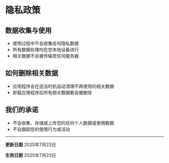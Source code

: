 
# 隐私政策

## 数据收集与使用

- 使用过程中不会收集任何隐私数据
- 所有数据处理均在您本地设备进行
- 相关数据不会被传输至任何服务器

## 如何删除相关数据

- 应用程序会在适当时机自动清理不再使用的相关数据
- 卸载应用程序后所有相关数据都会被删除

## 我们的承诺

- 不会收集、存储或上传您的任何个人数据或使用数据
- 不会跟踪您的使用行为或活动

---

**更新日期** 2025年7月23日

**生效日期** 2025年7月23日